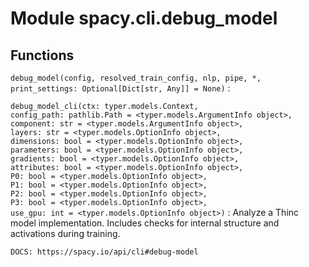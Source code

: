 Module spacy.cli.debug_model
============================

Functions
---------

    
`debug_model(config, resolved_train_config, nlp, pipe, *, print_settings: Optional[Dict[str, Any]] = None)`
:   

    
`debug_model_cli(ctx: typer.models.Context, config_path: pathlib.Path = <typer.models.ArgumentInfo object>, component: str = <typer.models.ArgumentInfo object>, layers: str = <typer.models.OptionInfo object>, dimensions: bool = <typer.models.OptionInfo object>, parameters: bool = <typer.models.OptionInfo object>, gradients: bool = <typer.models.OptionInfo object>, attributes: bool = <typer.models.OptionInfo object>, P0: bool = <typer.models.OptionInfo object>, P1: bool = <typer.models.OptionInfo object>, P2: bool = <typer.models.OptionInfo object>, P3: bool = <typer.models.OptionInfo object>, use_gpu: int = <typer.models.OptionInfo object>)`
:   Analyze a Thinc model implementation. Includes checks for internal structure
    and activations during training.
    
    DOCS: https://spacy.io/api/cli#debug-model